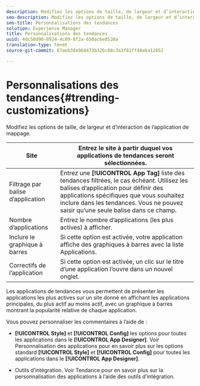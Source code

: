 ```yaml
---
description: Modifiez les options de taille, de largeur et d’interaction de l’application de mappage.
seo-description: Modifiez les options de taille, de largeur et d’interaction de l’application de mappage.
seo-title: Personnalisations des tendances
solution: Experience Manager
title: Personnalisations des tendances
uuid: 4dc58d90-8924-4c89-8f2a-650ac6e0538a
translation-type: tm+mt
source-git-commit: 67aeb3de964473b326c88c3a3f81ff48a6a12652

---
```



# Personnalisations des tendances{#trending-customizations}

Modifiez les options de taille, de largeur et d’interaction de l’application de mappage.

| Site | Entrez le site à partir duquel vos applications de tendances seront sélectionnées. |
|---|---|
| Filtrage par balise d’application | Entrez une **[!UICONTROL App Tag]** liste des tendances filtrées, le cas échéant. Utilisez les balises d’application pour définir des applications spécifiques que vous souhaitez inclure dans les tendances. Vous ne pouvez saisir qu’une seule balise dans ce champ. |
| Nombre d’applications | Entrez le nombre d’applications (les plus actives) à afficher. |
| Inclure le graphique à barres | Si cette option est activée, votre application affiche des graphiques à barres avec la liste Applications. |
| Correctifs de l’application | Si cette option est activée, un clic sur le titre d’une application l’ouvre dans un nouvel onglet. |

Les applications de tendances vous permettent de présenter les applications les plus actives sur un site donné en affichant les applications principales, du plus actif au moins actif, avec un graphique à barres montrant la popularité relative de chaque application.

Vous pouvez personnaliser les commentaires à l’aide de :

* **[!UICONTROL Style]** et **[!UICONTROL Config]** les options pour toutes les applications dans le **[!UICONTROL App Designer]**. Voir Personnalisation des applications pour en savoir plus sur les options standard **[!UICONTROL Style]** et **[!UICONTROL Config]** pour toutes les applications dans le **[!UICONTROL App Designer]**.

* Outils d’intégration. Voir Tendance pour en savoir plus sur la personnalisation des applications à l’aide des outils d’intégration.

